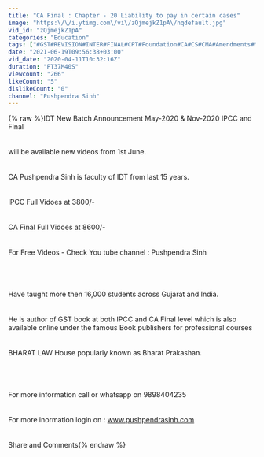 ```yaml
---
title: "CA Final : Chapter - 20 Liability to pay in certain cases"
image: "https:\/\/i.ytimg.com\/vi\/zQjmejkZ1pA\/hqdefault.jpg"
vid_id: "zQjmejkZ1pA"
categories: "Education"
tags: ["#GST#REVISION#INTER#FINAL#CPT#Foundation#CA#CS#CMA#Amendments#MCQ#RETURNS#REVISION#CHARTS#MAY-20#"]
date: "2021-06-19T09:56:38+03:00"
vid_date: "2020-04-11T10:32:16Z"
duration: "PT37M40S"
viewcount: "266"
likeCount: "5"
dislikeCount: "0"
channel: "Pushpendra Sinh"
---
```

{% raw %}IDT New Batch Announcement May-2020  &amp; Nov-2020  IPCC and Final<br /><br /><br />will be available new videos from 1st June.<br /><br /><br />CA Pushpendra Sinh is faculty of IDT from last 15 years.<br /><br /><br />IPCC Full Vidoes at 3800/-<br /><br /><br />CA Final Full Vidoes at 8600/-<br /><br /><br />For Free Videos - Check You tube channel : Pushpendra Sinh<br /><br /><br /><br /><br />Have taught more then 16,000 students across Gujarat and India.<br /><br /><br />He is author of GST book at both IPCC and CA Final level which is also available online under the famous Book publishers for professional courses<br /><br /><br />BHARAT LAW House popularly known as Bharat Prakashan.<br /><br /><br /><br /><br />For more information call or whatsapp  on 9898404235<br /><br /><br />For more inormation login on : www.pushpendrasinh.com<br /><br /><br />Share and Comments{% endraw %}
